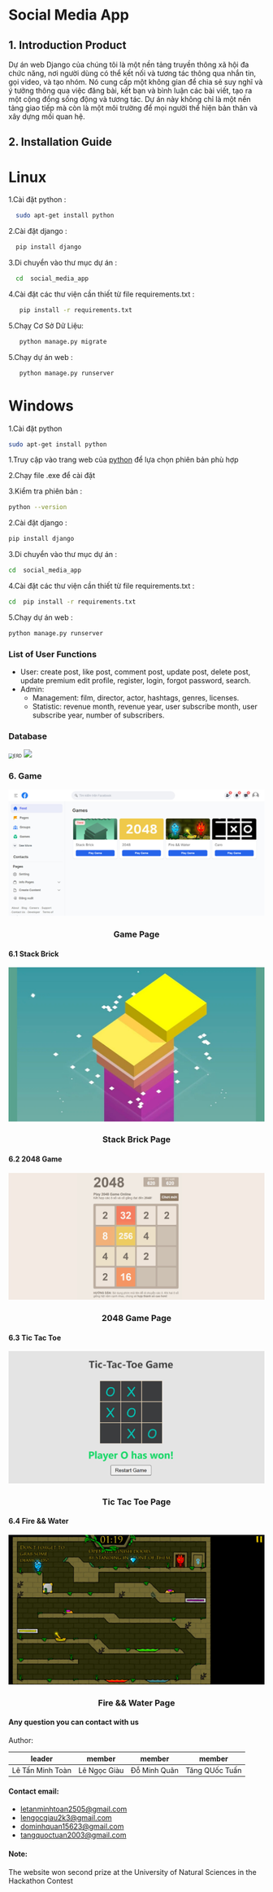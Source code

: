 # Social Media App
## 1. Introduction Product

Dự án web Django của chúng tôi là một nền tảng truyền thông xã hội đa chức năng, nơi người dùng có thể kết nối và tương tác thông qua nhắn tin, gọi video, và tạo nhóm. Nó cung cấp một không gian để chia sẻ suy nghĩ và ý tưởng thông qua việc đăng bài, kết bạn và bình luận các bài viết, tạo ra một cộng đồng sống động và tương tác. Dự án này không chỉ là một nền tảng giao tiếp mà còn là một môi trường để mọi người thể hiện bản thân và xây dựng mối quan hệ.

## 2. Installation Guide

# Linux

1.Cài đặt python : 
 ```bash
   sudo apt-get install python 
   ```

2.Cài đặt django : 
 ```bash
   pip install django 
   ```

3.Di chuyển vào thư mục dự án : 

 ```bash
   cd  social_media_app
   ```

4.Cài đặt các thư viện cần thiết từ file requirements.txt : 

```bash
   pip install -r requirements.txt
   ```
5.Chạỵ Cơ Sở Dữ Liệu: 
```bash
   python manage.py migrate
   ```

5.Chạy dự án web : 
```bash
   python manage.py runserver
   ```



# Windows
1.Cài đặt python
```bash
sudo apt-get install python 
```

1.Truy cập vào trang web của [python](https://www.python.org/downloads/) để lựa chọn phiên bản phù hợp
    
   2.Chạy file .exe để cài đặt
   
   3.Kiểm tra phiên bản : 
   ```bash
   python --version 
   ```
   
   
2.Cài đặt django : 
```bash
pip install django
```


3.Di chuyển vào thư mục dự án :
```bash
cd  social_media_app
```

4.Cài đặt các thư viện cần thiết từ file requirements.txt : 
```bash
cd  pip install -r requirements.txt
```

5.Chạy dự án web :
```bash
python manage.py runserver
```



### List of User Functions

- User: create post, like post, comment post, update post, delete post, update premium edit profile, register, login, forgot password, search.
- Admin: 
    - Management: film, director, actor, hashtags, genres, licenses.
    - Statistic: revenue month, revenue year, user subscribe month, user subscribe year, number of subscribers.

### Database

<img src="so\source\ERD.png" style="zoom:60%;" alt ="ERD"/>
<img src="SOCIAL_MEDIA_APP\asset"/>

### 6. Game
<img src="game.jpg" style="zoom:60%" alt="game"/>
<h3 align="center">Game Page</h3>

#### 6.1 Stack Brick


<img src="game_star.jpg" style="zoom:60%" alt="game"/>
<h3 align="center">Stack Brick Page</h3>

#### 6.2 2048 Game

<img src="2048.jpg" style="zoom:60%" alt="usecase" />
<h3 align="center">2048 Game Page</h3>

#### 6.3 Tic Tac Toe

<img src="TicTacToe.jpg" style="zoom:60%" alt="usecase" />
<h3 align="center">Tic Tac Toe Page</h3>

#### 6.4 Fire && Water

<img src="game_fire.jpg" style="zoom:60%" alt="usecase" />
<h3 align="center">Fire && Water Page</h3>

#### Any question you can contact with us


Author:

| leader                | member       | member         | member         |
|-----------------------|--------------|----------------|----------------|
|Lê Tấn Minh Toàn       | Lê Ngọc Giàu | Đỗ Minh Quân   | Tăng QUốc Tuấn |


#### Contact email:
- [letanminhtoan2505@gmail.com](mailto:letanminhtoan2505@gmail.com)
- [lengocgiau2k3@gmail.com](mailto:lengocgiau2k3@gmail.com)
- [dominhquan15623@gmail.com](mailto:dominhquan15623@gmail.com)
- [tangquoctuan2003@gmail.com](mailto:tangquoctuan2003@gmail.com)


#### Note:
The website won second prize at the University of Natural Sciences in the Hackathon Contest



[def]: ocial_media_app\asset\game
